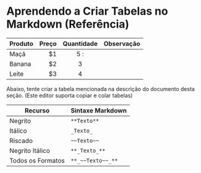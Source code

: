 # Aprendendo a Criar Tabelas no Markdown (Referência)

| Produto | Preço | Quantidade | Observação |
|---------|------:|:----------:|:----------:|
| Maçã    | $1    | 5 :        |            |
| Banana  | $2    | 3          |            |
| Leite   | $3    | 4          |            |

Abaixo, tente criar a tabela mencionada na descrição do documento desta seção. (Este editor suporta copiar e colar tabelas)

| Recurso       | Sintaxe Markdown   |
|---------------|--------------------|
| Negrito       | `**Texto**`        |
| Itálico       | `_Texto_`          |
| Riscado       | `~~Texto~~`        |
| Negrito Itálico | `**_Texto_**`      |
| Todos os Formatos | `**_~~Texto~~_**`  |
